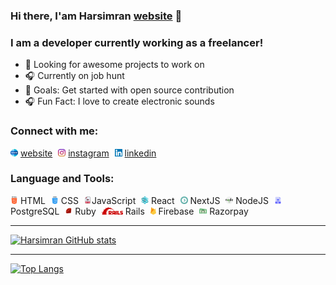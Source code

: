 ### Hi there, I'am Harsimran [website] 👋


### I am a developer currently working as a freelancer!
- 🗼 Looking for awesome projects to work on
- 🎧 Currently on job hunt
- 🥅 Goals: Get started with open source contribution
- 🎧 Fun Fact: I love to create electronic sounds



### Connect with me:
<img  src='www.svg' height='12px'/> [website] <span style='margin-right:5px'> </span>
<img  src='instagram.svg' height='12px'/> [instagram]
<span style='margin-right:5px'> </span>
<img  src='linkedin.svg' height='12px'/> [linkedin]


### Language and Tools:
 <img  src='html.svg' height='12px'/> HTML <span style='margin-right:5px'> </span>
 <img  src='css.svg' height='12px'/> CSS
 <span style='margin-right:5px'> </span>
 <img  src='javascript.svg' height='12px'/>JavaScript
 <span style='margin-right:5px'> </span>
 <img  src='structure.svg' height='12px'/> React
 <span style='margin-right:5px'> </span>
 <img  src='next.svg' height='12px'/> NextJS
 <span style='margin-right:5px'> </span>
 <img  src='nodejs.svg' height='12px'/> NodeJS
 <span style='margin-right:5px'> </span>
 <img  src='sql.png' height='12px'/> PostgreSQL
 <span style='margin-right:5px'> </span>
 <img  src='ruby.svg' height='12px'/> Ruby
 <span style='margin-right:5px'> </span>
 <img  src='rails.svg' height='12px'/> Rails
 <span style='margin-right:5px'> </span>
 <img  src='firebase.svg' height='12px'/> Firebase
 <span style='margin-right:5px'> </span>
 <img  src='razorpay.svg' height='12px'/> Razorpay 
 <span style='margin-right:5px'> </span>

----

[![Harsimran GitHub stats](https://github-readme-stats.vercel.app/api?username=HarsimranBarki)](https://github.com/anuraghazra/github-readme-stats)


----

[![Top Langs](https://github-readme-stats.vercel.app/api/top-langs/?username=HarsimranBarki)](https://github.com/anuraghazra/github-readme-stats)

[instagram]: https://www.instagram.com/harsimransinghb
[website]: https://www.harsimran.dev
[linkedin]: https://www.linkedin.com/in/harsimran-singh-05384a175
